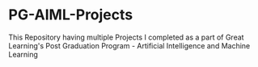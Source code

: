# PG-AIML-Projects
This Repository having multiple Projects I completed as a part of Great Learning's Post Graduation Program  - Artificial Intelligence and Machine Learning
